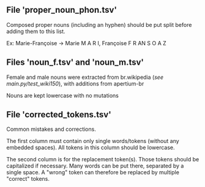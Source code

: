## File 'proper_noun_phon.tsv'

Composed proper nouns (including an hyphen) should be put split before adding them to this list.

Ex: Marie-Françoise -> Marie M A R I, Françoise F R AN S O A Z

## Files 'noun_f.tsv' and 'noun_m.tsv'

Female and male nouns were extracted from br.wikipedia (*see main.py/test_wiki150*), with additions from apertium-br

Nouns are kept lowercase with no mutations

## File 'corrected_tokens.tsv'

Common mistakes and corrections.

The first column must contain only single words/tokens (without any embedded spaces). All tokens in this column should be lowercase.

The second column is for the replacement token(s). Those tokens should be capitalized if necessary. Many words can be put there, separated by a single space. A "wrong" token can therefore be replaced by multiple "correct" tokens.

